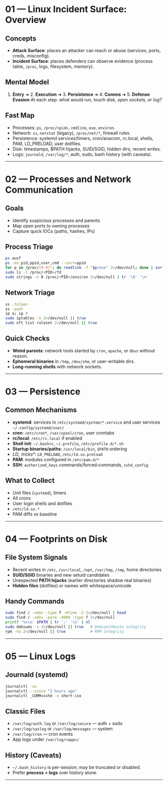 # 01 — Linux Incident Surface: Overview

## Concepts
- **Attack Surface**: places an attacker can reach or abuse (services, ports, creds, misconfig).
- **Incident Surface**: places defenders can observe evidence (process table, `/proc`, logs, filesystem, memory).

## Mental Model
1. **Entry** ➜ 2. **Execution** ➜ 3. **Persistence** ➜ 4. **Comms** ➜ 5. **Defense Evasion**
At each step: *what would run, touch disk, open sockets, or log?*

## Fast Map
- Processes: `ps`, `/proc/<pid>`, `cmdline`, `exe`, `environ`.
- Network: `ss`, `netstat` (legacy), `/proc/net/*`, firewall rules.
- Persistence: systemd services/timers, cron/anacron, rc.local, shells, PAM, LD_PRELOAD, user dotfiles.
- Disk: timestamps, $PATH hijacks, SUID/SGID, hidden dirs, recent writes.
- Logs: `journald`, `/var/log/*`, auth, sudo, bash history (with caveats).

---

# 02 — Processes and Network Communication

## Goals
- Identify suspicious processes and parents
- Map open ports to owning processes
- Capture quick IOCs (paths, hashes, IPs)

## Process Triage
```bash
ps auxf
ps -eo pid,ppid,user,cmd --sort=ppid
for p in /proc/[0-9]*; do readlink -f "$p/exe" 2>/dev/null; done | sort -u
sudo ls -l /proc/<PID>/fd
sudo strings -n 8 /proc/<PID>/environ 2>/dev/null | tr '\0' '\n'
```

## Network Triage
```bash
ss -tulpen
ss -pant
ip a; ip r
sudo iptables -S 2>/dev/null || true
sudo nft list ruleset 2>/dev/null || true
```

## Quick Checks
- **Weird parents**: network tools started by `cron`, `apache`, or `dbus` without reason.
- **Ephemeral binaries** in `/tmp`, `/dev/shm`, or user-writable dirs.
- **Long‑running shells** with network sockets.

---

# 03 — Persistence

## Common Mechanisms
- **systemd**: services in `/etc/systemd/system/*.service` and user services `~/.config/systemd/user/`
- **cron**: `/etc/cron*`, `/var/spool/cron`, user crontabs
- **rc/local**: `/etc/rc.local` if enabled
- **Shell init**: `~/.bashrc`, `~/.profile`, `/etc/profile.d/*.sh`
- **Startup binaries/paths**: `/usr/local/bin`, `$PATH` ordering
- **LD_* tricks**: `LD_PRELOAD`, `/etc/ld.so.preload`
- **PAM**: modules configured in `/etc/pam.d/*`
- **SSH**: `authorized_keys` commands/forced‑commands, `sshd_config`

## What to Collect
- Unit files (`systemd`), timers
- All crons
- User login shells and dotfiles
- `/etc/ld.so.*`
- PAM diffs vs baseline

---

# 04 — Footprints on Disk

## File System Signals
- Recent writes in `/etc`, `/usr/local`, `/opt`, `/var/tmp`, `/tmp`, home directories
- **SUID/SGID** binaries and new setuid candidates
- Unexpected **PATH hijacks** (earlier directories shadow real binaries)
- **Hidden files** (dotfiles) or names with whitespace/unicode

## Handy Commands
```bash
sudo find / -xdev -type f -mtime -2 2>/dev/null | head
sudo find / -xdev -perm -4000 -type f 2>/dev/null
printf '%s\n' $PATH | tr ':' '\n' | nl
sudo debsums -s 2>/dev/null || true   # Debian/Ubuntu integrity
rpm -Va 2>/dev/null || true           # RPM integrity
```

---

# 05 — Linux Logs

## Journald (systemd)
```bash
journalctl -xe
journalctl --since "2 hours ago"
journalctl _COMM=sshd -o short-iso
```

## Classic Files
- `/var/log/auth.log` or `/var/log/secure` — auth + sudo
- `/var/log/syslog` or `/var/log/messages` — system
- `/var/log/cron` — cron events
- App logs under `/var/log/<app>/`

## History (Caveats)
- `~/.bash_history` is per-session; may be truncated or disabled.
- Prefer **process + logs** over history alone.

---

